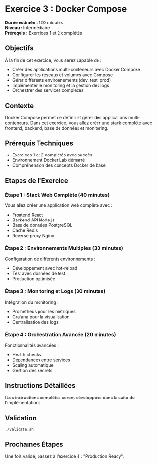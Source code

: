 # Exercice 3 : Docker Compose

**Durée estimée :** 120 minutes  
**Niveau :** Intermédiaire  
**Prérequis :** Exercices 1 et 2 complétés

## Objectifs

À la fin de cet exercice, vous serez capable de :
- Créer des applications multi-conteneurs avec Docker Compose
- Configurer les réseaux et volumes avec Compose
- Gérer différents environnements (dev, test, prod)
- Implémenter le monitoring et la gestion des logs
- Orchestrer des services complexes

## Contexte

Docker Compose permet de définir et gérer des applications multi-conteneurs. Dans cet exercice, vous allez créer une stack complète avec frontend, backend, base de données et monitoring.

## Prérequis Techniques

- Exercices 1 et 2 complétés avec succès
- Environnement Docker Lab démarré
- Compréhension des concepts Docker de base

## Étapes de l'Exercice

### Étape 1 : Stack Web Complète (40 minutes)

Vous allez créer une application web complète avec :
- Frontend React
- Backend API Node.js
- Base de données PostgreSQL
- Cache Redis
- Reverse proxy Nginx

### Étape 2 : Environnements Multiples (30 minutes)

Configuration de différents environnements :
- Développement avec hot-reload
- Test avec données de test
- Production optimisée

### Étape 3 : Monitoring et Logs (30 minutes)

Intégration du monitoring :
- Prometheus pour les métriques
- Grafana pour la visualisation
- Centralisation des logs

### Étape 4 : Orchestration Avancée (20 minutes)

Fonctionnalités avancées :
- Health checks
- Dépendances entre services
- Scaling automatique
- Gestion des secrets

## Instructions Détaillées

[Les instructions complètes seront développées dans la suite de l'implémentation]

## Validation

```bash
./validate.sh
```

## Prochaines Étapes

Une fois validé, passez à l'exercice 4 : "Production Ready".